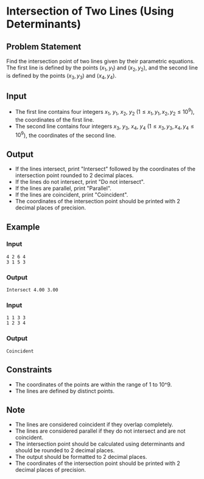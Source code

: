 # Intersection of Two Lines (Using Determinants)

## Problem Statement

Find the intersection point of two lines given by their parametric equations. The first line is defined by the points $(x_1, y_1)$ and $(x_2, y_2)$, and the second line is defined by the points $(x_3, y_3)$ and $(x_4, y_4)$.

## Input

- The first line contains four integers $x_1$, $y_1$, $x_2$, $y_2$ ($1 \leq x_1, y_1, x_2, y_2 \leq 10^9$), the coordinates of the first line.
- The second line contains four integers $x_3$, $y_3$, $x_4$, $y_4$ ($1 \leq x_3, y_3, x_4, y_4 \leq 10^9$), the coordinates of the second line.

## Output

- If the lines intersect, print "Intersect" followed by the coordinates of the intersection point rounded to 2 decimal places.
- If the lines do not intersect, print "Do not intersect".
- If the lines are parallel, print "Parallel".
- If the lines are coincident, print "Coincident".
- The coordinates of the intersection point should be printed with 2 decimal places of precision.

## Example

### Input

```
4 2 6 4
3 1 5 3
```

### Output

```
Intersect 4.00 3.00
```

### Input

```
1 1 3 3
1 2 3 4
```

### Output

```
Coincident
```

## Constraints

- The coordinates of the points are within the range of 1 to 10^9.
- The lines are defined by distinct points.

## Note

- The lines are considered coincident if they overlap completely.
- The lines are considered parallel if they do not intersect and are not coincident.
- The intersection point should be calculated using determinants and should be rounded to 2 decimal places.
- The output should be formatted to 2 decimal places.
- The coordinates of the intersection point should be printed with 2 decimal places of precision.
